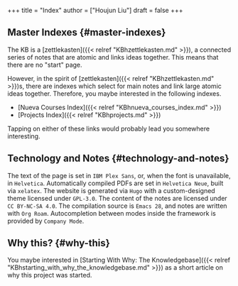 +++
title = "Index"
author = ["Houjun Liu"]
draft = false
+++

## Master Indexes {#master-indexes}

The KB is a [zettlekasten]({{< relref "KBhzettlekasten.md" >}}), a connected series of notes that are atomic and links ideas together. This means that there are no "start" page.

However, in the spirit of [zettlekasten]({{< relref "KBhzettlekasten.md" >}})s, there are indexes which select for main notes and link large atomic ideas together. Therefore, you maybe interested in the following indexes.

-   [Nueva Courses Index]({{< relref "KBhnueva_courses_index.md" >}})
-   [Projects Index]({{< relref "KBhprojects.md" >}})

Tapping on either of these links would probably lead you somewhere interesting.


## Technology and Notes {#technology-and-notes}

The text of the page is set in `IBM Plex Sans`, or, when the font is unavailable, in `Helvetica`. Automatically compiled PDFs are set in `Helvetica Neue`, built via `xelatex`. The website is generated via `Hugo` with a custom-designed theme licensed under `GPL-3.0`. The content of the notes are licensed under `CC BY-NC-SA 4.0`. The compilation source is `Emacs 28`, and notes are written with `Org Roam`. Autocompletion between modes inside the framework is provided by `Company Mode`.


## Why this? {#why-this}

You maybe interested in [Starting With Why: The Knowledgebase]({{< relref "KBhstarting_with_why_the_knowledgebase.md" >}}) as a short article on why this project was started.